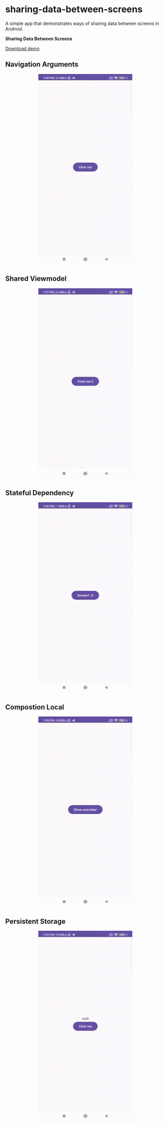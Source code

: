 # sharing-data-between-screens

A simple app that demonstrates ways of sharing data between screens in Android.

**Sharing Data Between Screens**

<a href="https://github.com/raheemadamboev/sharing-data-between-screens/blob/master/app-debug.apk">Download demo</a>

## Navigation Arguments

<p align="center">
  <img width="296" height="600"  src="https://github.com/raheemadamboev/sharing-data-between-screens/blob/master/banner_1.gif" />
</p>

## Shared Viewmodel

<p align="center">
  <img width="296" height="600"  src="https://github.com/raheemadamboev/sharing-data-between-screens/blob/master/banner_2.gif" />
</p>

## Stateful Dependency

<p align="center">
  <img width="296" height="600"  src="https://github.com/raheemadamboev/sharing-data-between-screens/blob/master/banner_3.gif" />
</p>

## Compostion Local

<p align="center">
  <img width="296" height="600"  src="https://github.com/raheemadamboev/sharing-data-between-screens/blob/master/banner_4.gif" />
</p>

## Persistent Storage

<p align="center">
  <img width="296" height="600"  src="https://github.com/raheemadamboev/sharing-data-between-screens/blob/master/banner_5.gif" />
</p>
